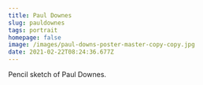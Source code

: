 ```yaml
---
title: Paul Downes
slug: pauldownes
tags: portrait
homepage: false
image: /images/paul-downs-poster-master-copy-copy.jpg
date: 2021-02-22T08:24:36.677Z
---
```

Pencil sketch of Paul Downes.
